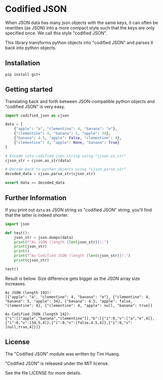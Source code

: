 # Codified JSON

When JSON data has many json objects with the same keys, it can often be rewritten (as JSON) into a
more compact style such that the keys are only specified once. We call this style "codified JSON".

This library transforms python objects into "codified JSON" and parses it back into python objects.

## Installation
```
pip install git+
```

## Getting started
Translating back and forth between JSON-compatible python objects and "codified JSON" is very easy.

```Python
import codified_json as cjson

data = [
    {"apple": "a", "clementine": 4, "banana": "e"}, 
    {"clementine": 4, "banana": 5, "apple": 34}, 
    {"banana": 4.5, "apple": False, "clementine": 4}, 
    {"clementine": 4, "apple": None, "banana": True}
]

# Encode into codified json string using "cjson.as_str"
cjson_str = cjson.as_str(data)

# Decode back to python objects using "cjson.parse_str"
decoded_data = cjson.parse_str(cjson_str)

assert data == decoded_data
```

## Further Information
If you print out `data` as JSON string vs "codified JSON" string, you'll find that the latter is
indeed shorter.

```Python
import json

def test():
    json_str = json.dumps(data)
    print(f"As JSON (length {len(json_str)}):")
    print(json_str)
    print()
    print(f"As Codified JSON (length {len(cjson_str)}):")
    print(cjson_str)

test()
```

Result is below. Size difference gets bigger as the JSON array size increases.

```
As JSON (length 193):
[{"apple": "a", "clementine": 4, "banana": "e"}, {"clementine": 4, "banana": 5, "apple": 34}, {"banana": 4.5, "apple": false, "clementine": 4}, {"clementine": 4, "apple": null, "banana": true}]

As Codified JSON (length 142):
{"s":[["apple","banana","clementine"]],"b":[{"i":0,"v":["a","e",4]},{"i":0,"v":[34,5,4]},{"i":0,"v":[false,4.5,4]},{"i":0,"v":[null,true,4]}]}
```

## License
The "Codified JSON" module was written by Tim Huang.

"Codified JSON" is released under the MIT license.

See the file LICENSE for more details.
